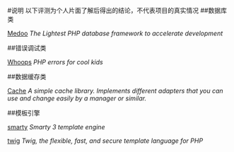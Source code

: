#说明
以下评测为个人片面了解后得出的结论，不代表项目的真实情况
##数据库类

[Medoo](https://github.com/kphcdr/kphcdr/blob/master/database/medoo.md) *The Lightest PHP database framework to accelerate development*

##错误调试类

[Whoops](https://github.com/kphcdr/kphcdr/blob/master/debug/whoops.md) *PHP errors for cool kids*


##数据缓存类

[Cache](https://github.com/kphcdr/kphcdr/blob/master/cache/cache.md) *A simple cache library. Implements different adapters that you can use and change easily by a manager or similar.*


##模板引擎

[smarty](https://github.com/smarty-php/smarty) *Smarty 3 template engine*

[twig](https://github.com/twigphp/Twig) *Twig, the flexible, fast, and secure template language for PHP*